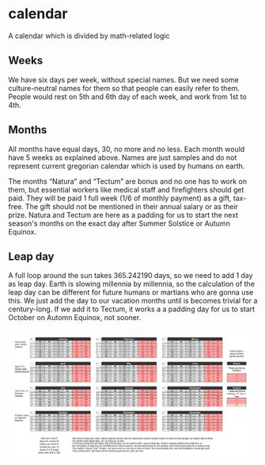 # calendar
A calendar which is divided by math-related logic

## Weeks
We have six days per week, without special names. 
But we need some culture-neutral names for them so that people can easily refer to them.
People would rest on 5th and 6th day of each week, and work from 1st to 4th.

## Months
All months have equal days, 30, no more and no less. Each month would have 5 weeks as explained above.
Names are just samples and do not represent current gregorian calendar which is used by humans on earth.

The months “Natura” and “Tectum” are bonus and no one has to work on them, but essential workers like medical staff and firefighters should get paid. 
They will be paid 1 full week (1/6 of monthly payment) as a gift, tax-free. The gift should not be mentioned in their annual salary or as their prize.
Natura and Tectum are here as a padding for us to start the next season's months on the exact day after Summer Solstice or Autumn Equinox.

## Leap day
A full loop around the sun takes 365.242190 days, so we need to add 1 day as leap day. 
Earth is slowing millennia by millennia, so the calculation of the leap day can be different for future humans or martians who are gonna use this.
We just add the day to our vacation months until is becomes trivial for a century-long. If we add it to Tectum, it works a a padding day for us to start October on Automn Equinox, not sooner.

![The Full-year calendar](https://raw.githubusercontent.com/mrahimygk/calendar/master/calendar.png)
